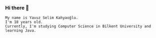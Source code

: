 ### Hi there 👋
    My name is Yavuz Selim Kahyaoğlu.
    I'm 18 years old.
    Currently, I'm studying Computer Science in Bilkent University and learning Java.
    
     
<!--
**yvzskhy/yvzskhy** is a ✨ _special_ ✨ repository because its `README.md` (this file) appears on your GitHub profile.

Here are some ideas to get you started:

- 🔭 I’m currently working on ...
- 🌱 I’m currently learning ...
- 👯 I’m looking to collaborate on ...
- 🤔 I’m looking for help with ...
- 💬 Ask me about ...
- 📫 How to reach me: ...
- 😄 Pronouns: ...
- ⚡ Fun fact: ...
-->

